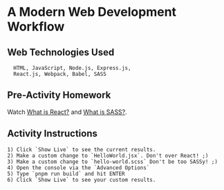 # A Modern Web Development Workflow
## Web Technologies Used
```
  HTML, JavaScript, Node.js, Express.js, 
  React.js, Webpack, Babel, SASS
```
  
## Pre-Activity Homework
Watch <a href="https://www.youtube.com/watch?v=JPT3bFIwJYA" no-referrer no-opener>What is React?</a> and <a href="https://www.youtube.com/watch?v=S4mPsoZ7sG4" no-referrer no-opener>What is SASS?</a>.

## Activity Instructions
    1) Click `Show Live` to see the current results.
    2) Make a custom change to `HelloWorld.jsx`. Don't over React! ;)
    3) Make a custom change to `hello-world.scss` Don't be too SASSy! ;)
    4) Open the console via the `Advanced Options`
    5) Type `pnpm run build` and hit ENTER
    6) Click `Show Live` to see your custom results.
